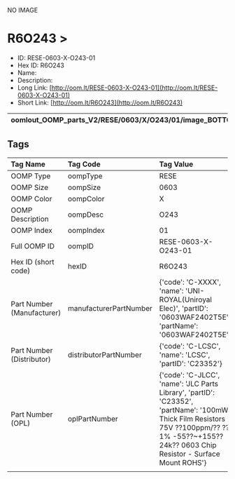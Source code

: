 


  
NO IMAGE  
# R6O243 > 

- ID: RESE-0603-X-O243-01
- Hex ID: R6O243
- Name: 
- Description: 
- Long Link: [http://oom.lt/RESE-0603-X-O243-01](http://oom.lt/RESE-0603-X-O243-01)
- Short Link: [http://oom.lt/R6O243](http://oom.lt/R6O243)
  

|oomlout_OOMP_parts_V2/RESE/0603/X/O243/01/image_BOTTOM.jpg|oomlout_OOMP_parts_V2/RESE/0603/X/O243/01/image_Re.jpg|||
| :---: | :---: | :---: | :---: |

## Tags
  

|Tag Name|Tag Code|Tag Value|
| :--- | :--- | :--- |
|OOMP Type|oompType|RESE|
|OOMP Size|oompSize|0603|
|OOMP Color|oompColor|X|
|OOMP Description|oompDesc|O243|
|OOMP Index|oompIndex|01|
|Full OOMP ID|oompID|RESE-0603-X-O243-01|
|Hex ID (short code)|hexID|R6O243|
|Part Number (Manufacturer)|manufacturerPartNumber|{'code': 'C-XXXX', 'name': 'UNI-ROYAL(Uniroyal Elec)', 'partID': '0603WAF2402T5E', 'partName': '0603WAF2402T5E'}|
|Part Number (Distributor)|distributorPartNumber|{'code': 'C-LCSC', 'name': 'LCSC', 'partID': 'C23352'}|
|Part Number (OPL)|oplPartNumber|{'code': 'C-JLCC', 'name': 'JLC Parts Library', 'partID': 'C23352', 'partName': '100mW Thick Film Resistors 75V ??100ppm/?? ??1% -55??~+155?? 24k?? 0603  Chip Resistor - Surface Mount ROHS'}|
||||
